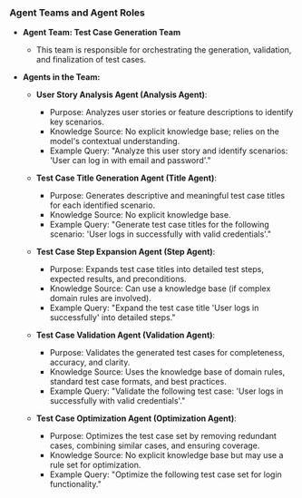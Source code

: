 ### **Agent Teams and Agent Roles**

* **Agent Team: Test Case Generation Team**

  * This team is responsible for orchestrating the generation, validation, and finalization of test cases.
* **Agents in the Team:**

  * **User Story Analysis Agent (Analysis Agent)**:

    * Purpose: Analyzes user stories or feature descriptions to identify key scenarios.
    * Knowledge Source: No explicit knowledge base; relies on the model's contextual understanding.
    * Example Query: "Analyze this user story and identify scenarios: 'User can log in with email and password'."

  * **Test Case Title Generation Agent (Title Agent)**:

    * Purpose: Generates descriptive and meaningful test case titles for each identified scenario.
    * Knowledge Source: No explicit knowledge base.
    * Example Query: "Generate test case titles for the following scenario: 'User logs in successfully with valid credentials'."

  * **Test Case Step Expansion Agent (Step Agent)**:

    * Purpose: Expands test case titles into detailed test steps, expected results, and preconditions.
    * Knowledge Source: Can use a knowledge base (if complex domain rules are involved).
    * Example Query: "Expand the test case title 'User logs in successfully' into detailed steps."

  * **Test Case Validation Agent (Validation Agent)**:

    * Purpose: Validates the generated test cases for completeness, accuracy, and clarity.
    * Knowledge Source: Uses the knowledge base of domain rules, standard test case formats, and best practices.
    * Example Query: "Validate the following test case: 'User logs in successfully with valid credentials'."

  * **Test Case Optimization Agent (Optimization Agent)**:

    * Purpose: Optimizes the test case set by removing redundant cases, combining similar cases, and ensuring coverage.
    * Knowledge Source: No explicit knowledge base but may use a rule set for optimization.
    * Example Query: "Optimize the following test case set for login functionality."

